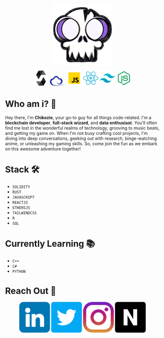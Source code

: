 <p align="center"><a href="https://twitter.com/longlivethrill" target="_blank"><img src="https://github.com/3ill/3ill-s-Portfolio/blob/main/src/assets/logo.png" width="200"></a></p>

<p align="center">
  <a href="/"><img src="https://github.com/3ill/3ill-s-Portfolio/blob/main/src/assets/tech/solidity.png" alt="solidity" width="50"></a>
  <a href="/"><img src="https://github.com/3ill/3ill-s-Portfolio/blob/main/src/assets/tech/ethers.svg" alt="ethers" width="50"></a>
  <a href="/"><img src="https://github.com/3ill/3ill-s-Portfolio/blob/main/src/assets/tech/javascript.png" alt="javascript" width="50"></a>
  <a href="/"><img src="https://github.com/3ill/3ill-s-Portfolio/blob/main/src/assets/tech/reactjs.png" alt="React" width="50"></a>
  <a href="/"><img src="https://github.com/3ill/3ill-s-Portfolio/blob/main/src/assets/tech/tailwind.png" alt="tailwindcss" width="50"></a>
  <a href="/"><img src="https://github.com/3ill/3ill-s-Portfolio/blob/main/src/assets/tech/nodejs.png" alt="node" width="50"></a>

</p>


# Who am i? 🤔
Hey there, I'm **Chikezie**, your go-to guy for all things code-related. I'm a **blockchain developer**, **full-stack wizard**, and **data enthusiast**. You'll often find me lost in the wonderful realms of technology, grooving to music beats, and getting my game on. When I'm not busy crafting cool projects, I'm diving into deep conversations, geeking out with research, binge-watching anime, or unleashing my gaming skills. So, come join the fun as we embark on this awesome adventure together! 

# Stack 🛠
- `SOLIDITY`
- `RUST`
- `JAVASCRIPT`
- `REACTJS`
- `ETHERSJS`
- `TAILWINDCSS`
- `R`
- `SQL`

# Currently Learning 📚
- `C++`
- `C#`
- `PYTHON`

# Reach Out 🤙
<p align="center">
  <a href="linkedin.com/in/3illbaby/"><img src="https://github.com/3ill/3ill-s-Portfolio/blob/main/src/assets/Social/linkedin_3536505.png" alt="linkedin" width="100"></a>
  <a href="https://twitter.com/longlivethrill"><img src="https://github.com/3ill/3ill-s-Portfolio/blob/main/src/assets/Social/twitter_3256013.png" alt="twitter" width="100"></a>
  <a href="https://www.instagram.com/3illbaby/"><img src="https://github.com/3ill/3ill-s-Portfolio/blob/main/src/assets/Social/instagram_174855.png" alt="instagram" width="100"></a>
  <a href="https://near.social/#/mob.near/widget/ProfilePage?accountId=3iilbaby.near"><img src="https://github.com/3ill/3ill-s-Portfolio/blob/main/src/assets/Social/letter-n_3097059.png" alt="near" width="100"></a>
</p>

